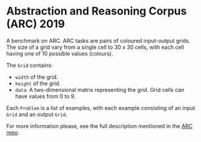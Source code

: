 # Abstraction and Reasoning Corpus (ARC) 2019

A benchmark on ARC. ARC tasks are pairs of coloured input-output grids. The size of a grid vary from a single cell to 30 x 30 cells, with each cell having one of 10 possible values (colours).

The `Grid` contains:
- `width` of the grid.
- `height` of the grid.
- `data`: A two-dimensional matrix representing the grid. Grid cells can have values from 0 to 9.

Each `Problem` is a list of examples, with each example consisting of an input `Grid` and an output `Grid`.

For more information please, see the full description mentioned in the [ARC repo](https://github.com/fchollet/ARC/tree/master).



